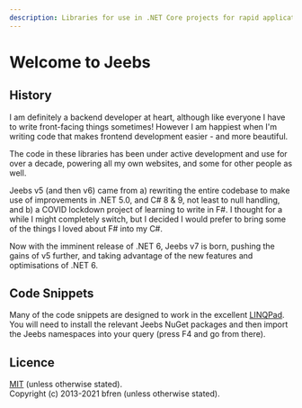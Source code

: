 ```yaml
---
description: Libraries for use in .NET Core projects for rapid application development
---
```


# Welcome to Jeebs

## History

I am definitely a backend developer at heart, although like everyone I have to write front-facing things sometimes! However I am happiest when I'm writing code that makes frontend development easier - and more beautiful.

The code in these libraries has been under active development and use for over a decade, powering all my own websites, and some for other people as well.

Jeebs v5 (and then v6) came from a) rewriting the entire codebase to make use of improvements in .NET 5.0, and C# 8 & 9, not least to null handling, and b) a COVID lockdown project of learning to write in F#. I thought for a while I might completely switch, but I decided I would prefer to bring some of the things I loved about F# into my C#.

Now with the imminent release of .NET 6, Jeebs v7 is born, pushing the gains of v5 further, and taking advantage of the new features and optimisations of .NET 6.

## Code Snippets

Many of the code snippets are designed to work in the excellent [LINQPad](https://www.linqpad.net).  You will need to install the relevant Jeebs NuGet packages and then import the Jeebs namespaces into your query (press F4 and go from there).​

## Licence <a href="licence" id="licence"></a>

​[MIT](https://mit.bfren.dev/2013) (unless otherwise stated).\
Copyright (c) 2013-2021 bfren (unless otherwise stated).
